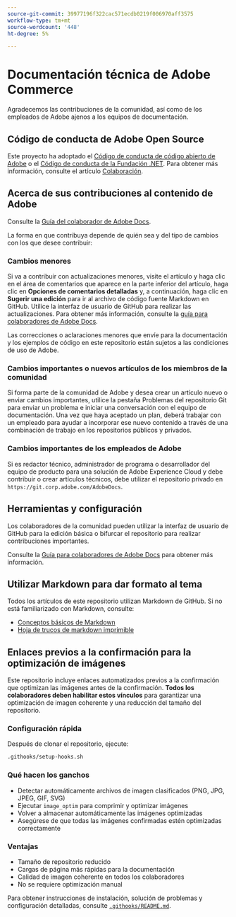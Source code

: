 ```yaml
---
source-git-commit: 39977196f322cac571ecdb0219f006970aff3575
workflow-type: tm+mt
source-wordcount: '448'
ht-degree: 5%

---
```

# Documentación técnica de Adobe Commerce

Agradecemos las contribuciones de la comunidad, así como de los empleados de Adobe ajenos a los equipos de documentación.

## Código de conducta de Adobe Open Source

Este proyecto ha adoptado el [Código de conducta de código abierto de Adobe](code-of-conduct.md) o el [Código de conducta de la Fundación .NET](https://dotnetfoundation.org/code-of-conduct). Para obtener más información, consulte el artículo [Colaboración](contributing.md).

## Acerca de sus contribuciones al contenido de Adobe

Consulte la [Guía del colaborador de Adobe Docs](https://experienceleague.adobe.com/docs/contributor/contributor-guide/introduction.html).

La forma en que contribuya depende de quién sea y del tipo de cambios con los que desee contribuir:

### Cambios menores

Si va a contribuir con actualizaciones menores, visite el artículo y haga clic en el área de comentarios que aparece en la parte inferior del artículo, haga clic en **Opciones de comentarios detalladas** y, a continuación, haga clic en **Sugerir una edición** para ir al archivo de código fuente Markdown en GitHub. Utilice la interfaz de usuario de GitHub para realizar las actualizaciones. Para obtener más información, consulte la [guía para colaboradores de Adobe Docs](https://experienceleague.adobe.com/docs/contributor/contributor-guide/introduction.html).

Las correcciones o aclaraciones menores que envíe para la documentación y los ejemplos de código en este repositorio están sujetos a las condiciones de uso de Adobe.

### Cambios importantes o nuevos artículos de los miembros de la comunidad

Si forma parte de la comunidad de Adobe y desea crear un artículo nuevo o enviar cambios importantes, utilice la pestaña Problemas del repositorio Git para enviar un problema e iniciar una conversación con el equipo de documentación. Una vez que haya aceptado un plan, deberá trabajar con un empleado para ayudar a incorporar ese nuevo contenido a través de una combinación de trabajo en los repositorios públicos y privados.

### Cambios importantes de los empleados de Adobe

Si es redactor técnico, administrador de programa o desarrollador del equipo de producto para una solución de Adobe Experience Cloud y debe contribuir o crear artículos técnicos, debe utilizar el repositorio privado en `https://git.corp.adobe.com/AdobeDocs`.

## Herramientas y configuración

Los colaboradores de la comunidad pueden utilizar la interfaz de usuario de GitHub para la edición básica o bifurcar el repositorio para realizar contribuciones importantes.

Consulte la [Guía para colaboradores de Adobe Docs](https://experienceleague.adobe.com/docs/contributor/contributor-guide/introduction.html) para obtener más información.

## Utilizar Markdown para dar formato al tema

Todos los artículos de este repositorio utilizan Markdown de GitHub. Si no está familiarizado con Markdown, consulte:

- [Conceptos básicos de Markdown](https://help.github.com/articles/getting-started-with-writing-and-formatting-on-github/)
- [Hoja de trucos de markdown imprimible](https://guides.github.com/pdfs/markdown-cheatsheet-online.pdf)

## Enlaces previos a la confirmación para la optimización de imágenes

Este repositorio incluye enlaces automatizados previos a la confirmación que optimizan las imágenes antes de la confirmación. **Todos los colaboradores deben habilitar estos vínculos** para garantizar una optimización de imagen coherente y una reducción del tamaño del repositorio.

### Configuración rápida

Después de clonar el repositorio, ejecute:

```bash
.githooks/setup-hooks.sh
```

### Qué hacen los ganchos

- Detectar automáticamente archivos de imagen clasificados (PNG, JPG, JPEG, GIF, SVG)
- Ejecutar `image_optim` para comprimir y optimizar imágenes
- Volver a almacenar automáticamente las imágenes optimizadas
- Asegúrese de que todas las imágenes confirmadas estén optimizadas correctamente

### Ventajas

- Tamaño de repositorio reducido
- Cargas de página más rápidas para la documentación
- Calidad de imagen coherente en todos los colaboradores
- No se requiere optimización manual

Para obtener instrucciones de instalación, solución de problemas y configuración detalladas, consulte [`.githooks/README.md`](.githooks/README.md).
